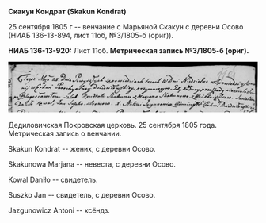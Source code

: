 **Скакун Кондрат (Skakun Kondrat)**

25 сентября 1805 г -- венчание с Марьяной Скакун с деревни Осово (НИАБ
136-13-894, лист 11об, №3/1805-б (ориг)).

**НИАБ 136-13-920:** Лист 11об. **Метрическая запись №3/1805-б (ориг).**

![](./media/6eb25780f0ab600871f50ff51268bf1f771752ea.png)

Дедиловичская Покровская церковь. 25 сентября 1805 года. Метрическая
запись о венчании.

Skakun Kondrat -- жених, с деревни Осовo.

Skakunowa Marjana -- невеста, с деревни Осовo.

Kowal Daniło -- свидетель.

Suszko Jan -- свидетель, с деревни Осовo.

Jazgunowicz Antoni -- ксёндз.
